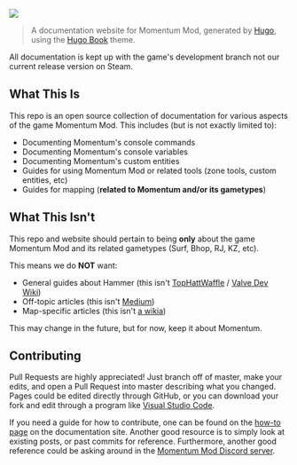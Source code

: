![](static/images/logo.png)

> A documentation website for Momentum Mod, generated by [Hugo](https://gohugo.io/), using the [Hugo Book](https://github.com/alex-shpak/hugo-book) theme.

All documentation is kept up with the game's development branch not our current release version on Steam.

## What This Is

This repo is an open source collection of documentation for various aspects of the game Momentum Mod. This includes (but is not exactly limited to):

- Documenting Momentum's console commands
- Documenting Momentum's console variables
- Documenting Momentum's custom entities
- Guides for using Momentum Mod or related tools (zone tools, custom entities, etc)
- Guides for mapping (**related to Momentum and/or its gametypes**)

## What This Isn't

This repo and website should pertain to being **only** about the game Momentum Mod and its related gametypes (Surf, Bhop, RJ, KZ, etc).

This means we do **NOT** want:

- General guides about Hammer (this isn't [TopHattWaffle](https://www.youtube.com/user/rocketrascal34) / [Valve Dev Wiki](https://developer.valvesoftware.com/wiki/Category:Level_Design))
- Off-topic articles (this isn't [Medium](https://medium.com/))
- Map-specific articles (this isn't [a wikia](https://www.fandom.com/))

This may change in the future, but for now, keep it about Momentum.

## Contributing

Pull Requests are highly appreciated! Just branch off of master, make your edits, and open a Pull Request into master describing what you changed. Pages could be edited directly through GitHub, or you can download your fork and edit through a program like [Visual Studio Code](https://code.visualstudio.com/).

If you need a guide for how to contribute, one can be found on the [how-to page](https://docs.momentum-mod.org/guide/create_docs_page/) on the documentation site. Another good resource is to simply look at existing posts, or past commits for reference. Furthermore, another good reference could be asking around in the [Momentum Mod Discord server](https://discord.gg/momentummod).
